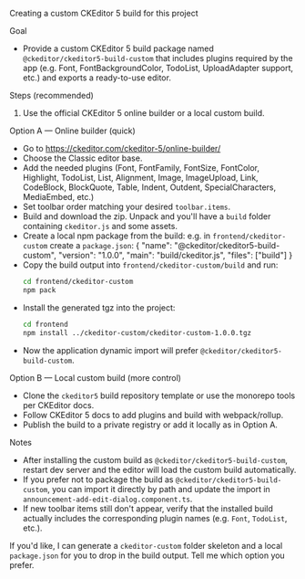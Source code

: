 Creating a custom CKEditor 5 build for this project

Goal
- Provide a custom CKEditor 5 build package named `@ckeditor/ckeditor5-build-custom` that includes plugins required by the app (e.g. Font, FontBackgroundColor, TodoList, UploadAdapter support, etc.) and exports a ready-to-use editor.

Steps (recommended)
1. Use the official CKEditor 5 online builder or a local custom build.

Option A — Online builder (quick)
- Go to https://ckeditor.com/ckeditor-5/online-builder/
- Choose the Classic editor base.
- Add the needed plugins (Font, FontFamily, FontSize, FontColor, Highlight, TodoList, List, Alignment, Image, ImageUpload, Link, CodeBlock, BlockQuote, Table, Indent, Outdent, SpecialCharacters, MediaEmbed, etc.)
- Set toolbar order matching your desired `toolbar.items`.
- Build and download the zip. Unpack and you'll have a `build` folder containing `ckeditor.js` and some assets.
- Create a local npm package from the build: e.g. in `frontend/ckeditor-custom` create a `package.json`:
  {
    "name": "@ckeditor/ckeditor5-build-custom",
    "version": "1.0.0",
    "main": "build/ckeditor.js",
    "files": ["build"]
  }
- Copy the build output into `frontend/ckeditor-custom/build` and run:
  ```bash
  cd frontend/ckeditor-custom
  npm pack
  ```
- Install the generated tgz into the project:
  ```bash
  cd frontend
  npm install ../ckeditor-custom/ckeditor-custom-1.0.0.tgz
  ```
- Now the application dynamic import will prefer `@ckeditor/ckeditor5-build-custom`.

Option B — Local custom build (more control)
- Clone the `ckeditor5` build repository template or use the monorepo tools per CKEditor docs.
- Follow CKEditor 5 docs to add plugins and build with webpack/rollup.
- Publish the build to a private registry or add it locally as in Option A.

Notes
- After installing the custom build as `@ckeditor/ckeditor5-build-custom`, restart dev server and the editor will load the custom build automatically.
- If you prefer not to package the build as `@ckeditor/ckeditor5-build-custom`, you can import it directly by path and update the import in `announcement-add-edit-dialog.component.ts`.
- If new toolbar items still don't appear, verify that the installed build actually includes the corresponding plugin names (e.g. `Font`, `TodoList`, etc.).

If you'd like, I can generate a `ckeditor-custom` folder skeleton and a local `package.json` for you to drop in the build output. Tell me which option you prefer.
